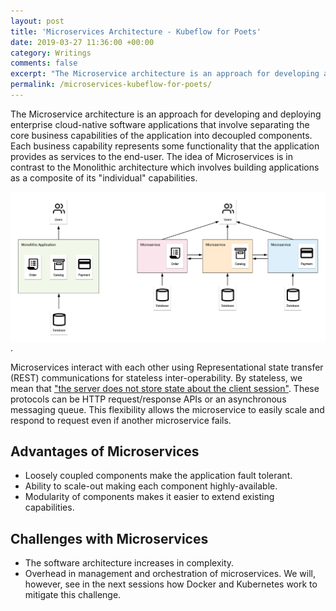```yaml
---
layout: post
title: 'Microservices Architecture - Kubeflow for Poets'
date: 2019-03-27 11:36:00 +00:00
category: Writings
comments: false
excerpt: "The Microservice architecture is an approach for developing and deploying enterprise cloud-native software applications that involve separating the core business capabilities of the application into decoupled components. Each business capability represents some functionality that the application provides as services to the end-user."
permalink: /microservices-kubeflow-for-poets/
---
```


The Microservice architecture is an approach for developing and deploying enterprise cloud-native software applications that involve separating the core business capabilities of the application into decoupled components. Each business capability represents some functionality that the application provides as services to the end-user. The idea of Microservices is in contrast to the Monolithic architecture which involves building applications as a composite of its "individual" capabilities.

<div class="imgcap">
<img src="../assets/kubeflow_poets/monolith_vs_microservice.png" align="left" alt="Monolith vs. Microservice Architecture."/>
<div>.</div>
</div>

Microservices interact with each other using Representational state transfer (REST) communications for stateless inter-operability. By stateless, we mean that <a href="https://stackoverflow.com/a/3105337/3353760">"the server does not store state about the client session"</a>. These protocols can be HTTP request/response APIs or an asynchronous messaging queue. This flexibility allows the microservice to easily scale and respond to request even if another microservice fails.

## Advantages of Microservices
- Loosely coupled components make the application fault tolerant.
- Ability to scale-out making each component highly-available.
- Modularity of components makes it easier to extend existing capabilities.

## Challenges with Microservices
- The software architecture increases in complexity.
- Overhead in management and orchestration of microservices. We will, however, see in the next sessions how Docker and Kubernetes work to mitigate this challenge.